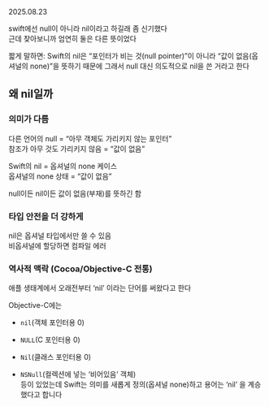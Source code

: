 2025.08.23

swift에선 null이 아니라 nil이라고 하길래 좀 신기했다
<br>근데 찾아보니까 엄연히 둘은 다른 뜻이었다

짧게 말하면: Swift의 nil은 “포인터가 비는 것(null pointer)”이 아니라 “값이 없음(옵셔널의 none)”을 뜻하기 때문에 그래서 null 대신 의도적으로 nil을 쓴 거라고 한다

## 왜 nil일까
### 의미가 다름

다른 언어의 null = “아무 객체도 가리키지 않는 포인터”<br>참조가 아무 것도 가리키지 않음 = “값이 없음”

Swift의 nil = 옵셔널의 none 케이스 <br>옵셔널의 none 상태 = “값이 없음”

null이든 nil이든 값이 없음(부재)를 뜻하긴 함

### 타입 안전을 더 강하게

nil은 옵셔널 타입에서만 쓸 수 있음<br> 비옵셔널에 할당하면 컴파일 에러

### 역사적 맥락 (Cocoa/Objective-C 전통)
애플 생태계에서 오래전부터 ‘nil’ 이라는 단어를 써왔다고 한다

Objective-C에는

- `nil`(객체 포인터용 0)

- `NULL`(C 포인터용 0)

- `Nil`(클래스 포인터용 0)

- `NSNull`(컬렉션에 넣는 ‘비어있음’ 객체)<br>
등이 있었는데 Swift는 의미를 새롭게 정의(옵셔널 none)하고 용어는 ‘nil’ 을 계승했다고 합니다
